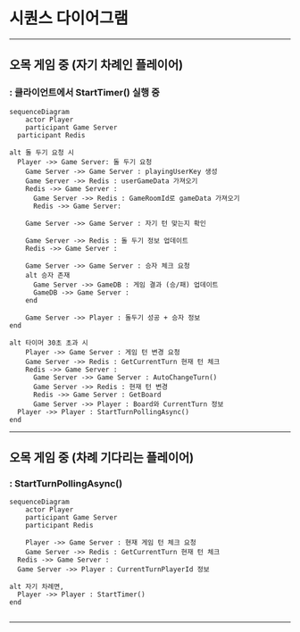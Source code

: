 # 시퀀스 다이어그램 

------------------------------

## 오목 게임 중 (자기 차례인 플레이어)
### : 클라이언트에서 StartTimer() 실행 중

```mermaid
sequenceDiagram
	actor Player
	participant Game Server
  participant Redis

alt 돌 두기 요청 시
  Player ->> Game Server: 돌 두기 요청
	Game Server ->> Game Server : playingUserKey 생성
 	Game Server ->> Redis : userGameData 가져오기
	Redis ->> Game Server :  
	  Game Server ->> Redis : GameRoomId로 gameData 가져오기
	  Redis ->> Game Server: 

	Game Server ->> Game Server : 자기 턴 맞는지 확인

	Game Server ->> Redis : 돌 두기 정보 업데이트
	Redis ->> Game Server :  

	Game Server ->> Game Server : 승자 체크 요청
  	alt 승자 존재
  	  Game Server ->> GameDB : 게임 결과 (승/패) 업데이트
  	  GameDB ->> Game Server :   
  	end

  	Game Server ->> Player : 돌두기 성공 + 승자 정보
end

alt 타이머 30초 초과 시
	Player ->> Game Server : 게임 턴 변경 요청
	Game Server ->> Redis : GetCurrentTurn 현재 턴 체크
  	Redis ->> Game Server : 
	  Game Server ->> Game Server : AutoChangeTurn()
	  Game Server ->> Redis : 현재 턴 변경
	  Redis ->> Game Server : GetBoard
	  Game Server ->> Player : Board와 CurrentTurn 정보
  Player ->> Player : StartTurnPollingAsync()
end
```



------------------------------

## 오목 게임 중 (차례 기다리는 플레이어)
### : StartTurnPollingAsync()
```mermaid
sequenceDiagram
	actor Player
	participant Game Server
  	participant Redis

	Player ->> Game Server : 현재 게임 턴 체크 요청
	Game Server ->> Redis : GetCurrentTurn 현재 턴 체크
  Redis ->> Game Server : 
  Game Server ->> Player : CurrentTurnPlayerId 정보

alt 자기 차례면,
  Player ->> Player : StartTimer()
end
  

```




------------------------------


